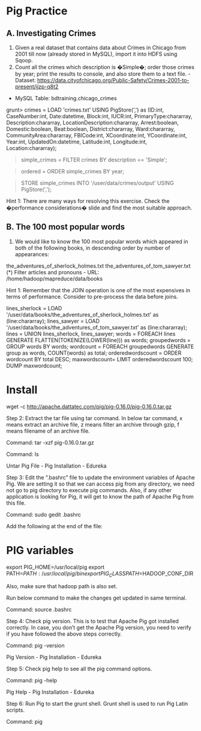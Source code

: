 # Pig Practice

## A. Investigating Crimes
1. Given a real dataset that contains data about Crimes in Chicago from 2001 till now (already stored in MySQL), import it into HDFS using Sqoop.
2. Count all the crimes which description is �Simple�; order those crimes by year; print the results to console, and also store them to a text file.     -
Dataset: https://data.cityofchicago.org/Public-Safety/Crimes-2001-to-present/ijzp-q8t2
- MySQL Table: bdtraining.chicago_crimes

grunt> crimes = LOAD 'crimes.txt' USING PigStore(',') as (ID:int, CaseNumber:int, Date:datetime, Block:int, IUCR:int, PrimaryType:chararray, Description:chararray, LocationDescription:chararray, Arrest:boolean, Domestic:boolean, Beat:boolean, District:chararray, Ward:chararray, CommunityArea:chararray, FBICode:int, XCoordinate:int, YCoordinate:int, Year:int, UpdatedOn:datetime, Latitude:int, Longitude:int, Location:chararray);

> simple_crimes = FILTER crimes BY description == 'Simple';

> ordered = ORDER simple_crimes BY year;

> STORE simple_crimes INTO '/user/data/crimes/output' USING PigStore(',');


Hint 1: There are many ways for resolving this exercise. Check the �performance considerations� slide and find the most suitable approach.

## B. The 100 most popular words
1. We would like to know the 100 most popular words which appeared in both of the following books, in descending order by number of appearances:

 the_adventures_of_sherlock_holmes.txt
 the_adventures_of_tom_sawyer.txt
 (*) Filter articles and pronouns
        - URL: /home/hadoop/mapreduce/data/books

Hint 1: Remember that the JOIN operation is one of the most expensives in terms of performance. Consider to pre-process the data before joins.

lines_sherlock = LOAD '/user/data/books/the_adventures_of_sherlock_holmes.txt' as (line:chararray);
lines_sawyer = LOAD '/user/data/books/the_adventures_of_tom_sawyer.txt' as (line:chararray);
lines = UNION lines_sherlock, lines_sawyer;
words = FOREACH lines GENERATE FLATTEN(TOKENIZE(LOWER(line))) as words;
groupedwords = GROUP words BY words;
wordcount = FOREACH groupedwords GENERATE group as words, COUNT(words) as total;
orderedwordscount = ORDER wordcount BY total DESC;
maxwordscount= LIMIT orderedwordscount 100;
DUMP maxwordcount;

# Install

wget -c http://apache.dattatec.com/pig/pig-0.16.0/pig-0.16.0.tar.gz

Step 2: Extract the tar file using tar command. In below tar command, x means extract an archive file, z means filter an archive through gzip, f means filename of an archive file.

Command: tar -xzf pig-0.16.0.tar.gz

Command: ls

Untar Pig File - Pig Installation - Edureka

Step 3: Edit the “.bashrc” file to update the environment variables of Apache Pig. We are setting it so that we can access pig from any directory, we need not go to pig directory to execute pig commands. Also, if any other application is looking for Pig, it will get to know the path of Apache Pig from this file.

Command:  sudo gedit .bashrc

Add the following at the end of the file:

# PIG variables
export PIG_HOME=/usr/local/pig
export PATH=$PATH:/usr/local/pig/bin
export PIG_CLASSPATH=$HADOOP_CONF_DIR

Also, make sure that hadoop path is also set.

Run below command to make the changes get updated in same terminal.

Command: source .bashrc

Step 4: Check pig version. This is to test that Apache Pig got installed correctly. In case, you don’t get the Apache Pig version, you need to verify if you have followed the above steps correctly.

Command: pig -version

Pig Version - Pig Installation - Edureka

Step 5: Check pig help to see all the pig command options.

Command: pig -help

Pig Help - Pig Installation - Edureka

Step 6: Run Pig to start the grunt shell. Grunt shell is used to run Pig Latin scripts.

Command: pig
